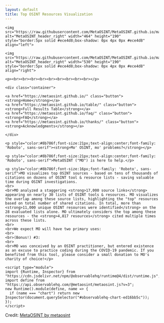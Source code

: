 ```yaml
---
layout: default
title: Top OSINT Resources Visualization
---
```


   <style>
    .container{  
      text-align: center;  
    }  
    .button {
      border: 2px solid #8b786f;
      border-radius: 8px;
      padding: 5px 15px;
      background-color: #f5f5f5;
      color: #8b786f;
      font-size: 23px;
      cursor: pointer;
      font-family: 'Roboto', sans-serif;
    }
  </style>

  <body style="margin-right:95px;margin-left:95px">
  
    <img src="https://raw.githubusercontent.com/MetaOSINT/MetaOSINT.github.io/main/header_left.PNG" alt="MetaOSINT_header_right" width="464" height="190" style="border:5px solid #ece4d8;box-shadow: 0px 4px 0px #ece4d8" align="left">

    <img src="https://raw.githubusercontent.com/MetaOSINT/MetaOSINT.github.io/main/header_right.PNG" alt="MetaOSINT_header_right" width="530" height="190" style="border:5px solid #ece4d8;box-shadow: 0px 4px 0px #ece4d8" align="right">
 
    <p><br><br><br><br><br><br><br><br><br></p>
  
    <div class="container">  
      
    <a href="https://metaosint.github.io/" class="button"><strong>Home</strong></a>
    <a href="https://metaosint.github.io/table/" class="button"><strong>Full Results Table</strong></a>
    <a href="https://metaosint.github.io/faq/" class="button"><strong>FAQ</strong></a>
    <a href="https://metaosint.github.io/thanks/" class="button"><strong>Acknowledgments</strong></a>
       
    </div>

    <p style="color:#8b786f;font-size:21px;text-align:center;font-family: 'Roboto', sans-serif"><strong>Mo' OSINT, mo' problems?</strong></p>

    <p style="color:#8b786f;font-size:21px;text-align:center;font-family: 'Roboto', sans-serif">MetaOSINT ("MO") is here to help.</p>

    <p style="color:#8b786f;font-size:16px;font-family: 'Roboto', sans-serif">MO visualizes top OSINT sources - based on tens of thousands of citations on dozens of OSINT tool & resource lists - saving valuable time during OSINT investigations.
    <br>
    <br>MO analyzed a staggering <strong>17,000 source links</strong> appearing on nearly 30 lists of OSINT tools & resources. MO visualizes the overlap among these source lists, highlighting the "top" resources based on total number of shared citations. In total, more than <strong>11,000 unique OSINT resources were identified</strong> on the 28 evaluated lists alone. MO ultimately considers the top among these resources - the <strong>4,817 resources</strong> cited multiple times across these lists.
    <br>
    <br>We expect MO will have two primary uses:
    <br>
    <br>(Bonus!) #3:
    <br>
    <br>MO was conceived by an OSINT practitioner, but entered existence as an excuse to practice coding during the COVID-19 pandemic. If you benefited from this tool, please consider a small donation to MO's charity of choice!</p>

    <script type="module">
    import {Runtime, Inspector} from "https://cdn.jsdelivr.net/npm/@observablehq/runtime@4/dist/runtime.js";
    import define from "https://api.observablehq.com/@metaosint/metaosint.js?v=3";
    new Runtime().module(define, name => {
      if (name === "chart") return new Inspector(document.querySelector("#observablehq-chart-ed16bb5c"));
    });
    </script>

  </body>

<div id="observablehq-chart-ed16bb5c"></div>
<p>Credit: <a href="https://observablehq.com/@metaosint/metaosint">MetaOSINT by metaosint</a></p>
